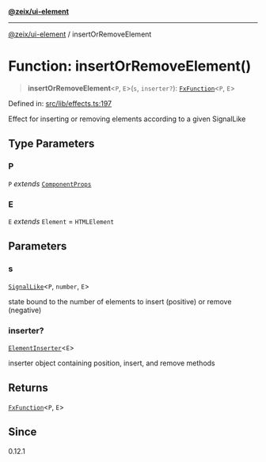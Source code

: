 [**@zeix/ui-element**](../README.md)

***

[@zeix/ui-element](../globals.md) / insertOrRemoveElement

# Function: insertOrRemoveElement()

> **insertOrRemoveElement**\<`P`, `E`\>(`s`, `inserter?`): [`FxFunction`](../type-aliases/FxFunction.md)\<`P`, `E`\>

Defined in: [src/lib/effects.ts:197](https://github.com/zeixcom/ui-element/blob/6285025fa3b3778fb2f356dae80a5fa6250ac264/src/lib/effects.ts#L197)

Effect for inserting or removing elements according to a given SignalLike

## Type Parameters

### P

`P` *extends* [`ComponentProps`](../type-aliases/ComponentProps.md)

### E

`E` *extends* `Element` = `HTMLElement`

## Parameters

### s

[`SignalLike`](../type-aliases/SignalLike.md)\<`P`, `number`, `E`\>

state bound to the number of elements to insert (positive) or remove (negative)

### inserter?

[`ElementInserter`](../type-aliases/ElementInserter.md)\<`E`\>

inserter object containing position, insert, and remove methods

## Returns

[`FxFunction`](../type-aliases/FxFunction.md)\<`P`, `E`\>

## Since

0.12.1
